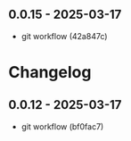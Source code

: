 ## 0.0.15 - 2025-03-17

* git workflow (42a847c)
# Changelog

## 0.0.12 - 2025-03-17

* git workflow (bf0fac7)
